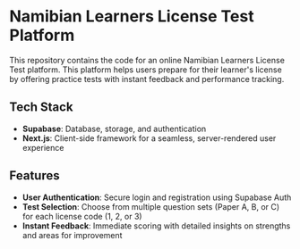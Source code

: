# Namibian Learners License Test Platform

This repository contains the code for an online Namibian Learners License Test platform. This platform helps users prepare for their learner's license by offering practice tests with instant feedback and performance tracking.

## Tech Stack

- **Supabase**: Database, storage, and authentication
- **Next.js**: Client-side framework for a seamless, server-rendered user experience

## Features

- **User Authentication**: Secure login and registration using Supabase Auth
- **Test Selection**: Choose from multiple question sets (Paper A, B, or C) for each license code (1, 2, or 3)
- **Instant Feedback**: Immediate scoring with detailed insights on strengths and areas for improvement

